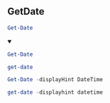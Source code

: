 ## GetDate
```ps1
Get-Date
```
<details open>
    <summary></summary>

```ps1
Get-Date
```
```ps1
get-date
```
```ps1
Get-Date -displayHint DateTime
```
```ps1
get-date -displayhint datetime
```
</details>
